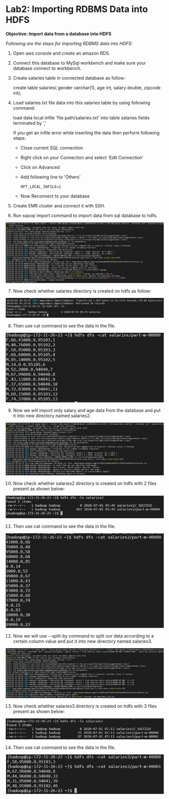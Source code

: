 # Lab2: Importing RDBMS Data into HDFS


**Objective: Import data from a database into HDFS**

*Following are the steps for importing RDBMS data into HDFS:*

1. Open aws console and create an amazon RDS.

2. Connect this database to MySql workbench and make sure your database connect to workbench.

3. Create salaries table in connected database as follow:

	create table salaries(
        gender varchar(1),
        age int,
        salary double,
        zipcode int);

4. Load salaries.txt file data into this salaries table by using following command:
	
	load data local infile 'file path/salaries.txt' into table salaries fields terminated by ','

	If you get an infile error while inserting the data then perform following steps:

	  *  Close current SQL connection
	  *  Right click on your Connection and select 'Edit Connection'
	  *  Click on Advanced
 	  *  Add following line to 'Others'

    		 OPT_LOCAL_INFILE=1

	  *  Now Reconnect to your database 

5. Create EMR cluster and connect it with SSH.

6. Run sqoop import command to import data from sql database to hdfs.
	
![Sqimport](../images/L1.jpg)

7. Now check whether salaries directory is created on hdfs as follow:
	
![dirch](../images/L2.jpg)

8. Then use cat command to see the data in the file.

![dirdata](../images/L3.jpg)

9. Now we will import only salary and age data from the database and put it into new directory named salaries2.
 	
![dirdata1](../images/L4.jpg)

10. Now check whether salaries2 directory is created on hdfs with 2 files present as shown below:
	
![dirdata2](../images/L5.jpg)

11. Then use cat command to see the data in the file.

![dirdata2](../images/L6.jpg)

12. Now we will use --split-by command to split our data according to a certain column value and put it into new directory named salaries3.

![dirdata3](../images/L7.jpg)

13. Now check whether salaries3 directory is created on hdfs with 3 files present as shown below:
      
![dirdata4](../images/L8.jpg)

14. Then use cat command to see the data in the file.
	
![dirdata4](../images/L9.jpg)

	

  






	

	
